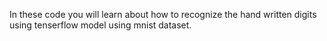 In these code you will learn about how to recognize the hand written digits using tenserflow model using mnist dataset.
